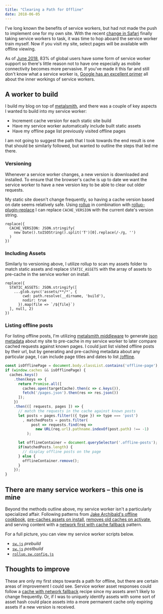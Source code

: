 ```yaml
---
title: "Clearing a Path for Offline"
date: 2018-06-05
---
```


I've long known the benefits of service workers, but had not made the push to implement one for my own site. With the recent [change in Safari](https://webkit.org/blog/8090/workers-at-your-service/) finally taking service workers to task, it was time to hop aboard the service worker train myself. Now if you visit my site, select pages will be available with offline viewing.

As of [June 2018](https://caniuse.com/#feat=serviceworkers), 83% of global users have some form of service worker support so there's little reason not to have one especially as mobile connectivity becomes more pervasive. If you've made it this far and still don't know what a service worker is, [Google has an excellent primer](https://developers.google.com/web/fundamentals/primers/service-workers/) all about the inner workings of service workers.

## A worker to build

I build my blog on top of [metalsmith](http://www.metalsmith.io/), and there was a couple of key aspects I wanted to build into my service worker:

* Increment cache version for each static site build
* Have my service worker automatically include built static assets
* Have my offline page list previously visited offline pages

I am not going to suggest the path that I took towards the end result is one that should be similarly followed, but wanted to outline the steps that led me there.

### Versioning

Whenever a service worker changes, a new version is downloaded and installed. To ensure that the browser's cache is up to date we want the service worker to have a new version key to be able to clear out older requests.

My static site doesn't change frequently, so having a cache version based on date seems relatively safe. Using [rollup](https://www.npmjs.com/package/rollup) in combination with [rollup-plugin-replace](https://www.npmjs.com/package/rollup-plugin-replace) I can replace `CACHE_VERSION` with the current date's version string.

```
replace({
  CACHE_VERSION: JSON.stringify(
    new Date().toISOString().split('T')[0].replace(/-/g, '')
  )
})
```

### Including Assets

Similarly to versioning above, I utilize rollup to scan my assets folder to match static assets and replace `STATIC_ASSETS` with the array of assets to pre-cache in the service worker on install.

```
replace({
  STATIC_ASSETS: JSON.stringify([
    ...glob.sync('assets/**/*', {
        cwd: path.resolve(__dirname, 'build'),
        nodir: true
      }).map(file => `/${file}`)
  ], null, 2)
})
```

### Listing offline posts

For listing offline posts, I'm utilizing [metalsmith middleware](https://www.npmjs.com/package/metalsmith#useplugin) to generate [json metadata](https://scurker.com/pages.json) about my site to pre-cache in my service worker to later compare cached requests against known pages. I could just list visited offline posts by their url, but by generating and pre-caching metadata about any particular page, I can include page titles and dates to list [/offline](/offline).

```js
const isOfflinePage = document.body.classList.contains('offline-page');
if (window.caches && isOfflinePage) {
  caches.keys()
    .then(keys => {
      return Promise.all([
        caches.open(targetCache).then(c => c.keys()),
        fetch('/pages.json').then(res => res.json())
      ]);
    })
    .then(([ requests, pages ]) => {
      // match the requests in the cache against known posts
      let posts = pages.filter(({ type }) => type === 'post')
        , matchedPosts = posts.filter(
            post => requests.find(req =>
              new URL(req.url).pathname.indexOf(post.path) !== -1)
          );

      let offlineContainer = document.querySelector('.offline-posts');
      if(matchedPosts.length) {
        // display offline posts on the page
      } else {
        offlineContainer.remove();
      }
    });
}
```

## There are many service workers – this one is mine

Beyond the methods outline above, my service worker isn't a particularly specialized affair. Following patterns from [Jake Archibald's offline cookbook](https://developers.google.com/web/fundamentals/instant-and-offline/offline-cookbook), [pre-caches assets on install](https://developers.google.com/web/fundamentals/instant-and-offline/offline-cookbook/#on-install-not), [removes old caches on activate](https://developers.google.com/web/fundamentals/instant-and-offline/offline-cookbook/#on-activate), and serving content with a [network first with cache fallback](https://developers.google.com/web/fundamentals/instant-and-offline/offline-cookbook/#network-falling-back-to-cache) pattern.

For a full picture, you can view my service worker scripts below.

* [`sw.js`](https://github.com/scurker/scurker.com/blob/master/site/sw.js) *prebuild*
* [`sw.js`](https://scurker.com/sw.js) *postbuild*
* [`rollup.sw.config.js`](https://github.com/scurker/scurker.com/blob/master/rollup.sw.config.js)

## Thoughts to improve

These are only my first steps towards a path for offline, but there are certain areas of improvement I could see. Service worker asset responses could follow a [cache with network fallback](https://developers.google.com/web/fundamentals/instant-and-offline/offline-cookbook/#cache-falling-back-to-network) recipe since my assets aren't likely to change frequently. Or, if I was to uniquely identify assets with some sort of asset hash could place assets into a more permanent cache only expiring assets if a new version is received.